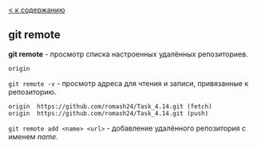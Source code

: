 [< к содержанию](./readme.md)

## git remote

**git remote** - просмотр списка настроенных удалённых репозиториев.

```
origin
```

`git remote -v` - просмотр адреса для чтения и записи, привязанные к репозиторию.

```
origin  https://github.com/romash24/Task_4.14.git (fetch)
origin  https://github.com/romash24/Task_4.14.git (push)
```

`git remote add <name> <url>` - добавление удалённого репозитория с именем *name*.